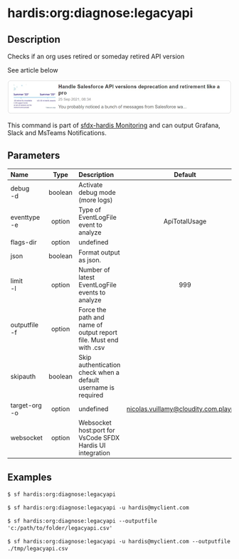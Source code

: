 <!-- This file has been generated with command 'sf hardis:doc:plugin:generate'. Please do not update it manually or it may be overwritten -->
# hardis:org:diagnose:legacyapi

## Description

Checks if an org uses retired or someday retired API version


See article below

[![Handle Salesforce API versions Deprecation like a pro](https://github.com/hardisgroupcom/sfdx-hardis/raw/main/docs/assets/images/article-deprecated-api.jpg)](https://nicolas.vuillamy.fr/handle-salesforce-api-versions-deprecation-like-a-pro-335065f52238)

This command is part of [sfdx-hardis Monitoring](https://sfdx-hardis.cloudity.com/salesforce-monitoring-deprecated-api-calls/) and can output Grafana, Slack and MsTeams Notifications.


## Parameters

| Name              |  Type   | Description                                                       |                Default                 | Required | Options |
|:------------------|:-------:|:------------------------------------------------------------------|:--------------------------------------:|:--------:|:-------:|
| debug<br/>-d      | boolean | Activate debug mode (more logs)                                   |                                        |          |         |
| eventtype<br/>-e  | option  | Type of EventLogFile event to analyze                             |             ApiTotalUsage              |          |         |
| flags-dir         | option  | undefined                                                         |                                        |          |         |
| json              | boolean | Format output as json.                                            |                                        |          |         |
| limit<br/>-l      | option  | Number of latest EventLogFile events to analyze                   |                  999                   |          |         |
| outputfile<br/>-f | option  | Force the path and name of output report file. Must end with .csv |                                        |          |         |
| skipauth          | boolean | Skip authentication check when a default username is required     |                                        |          |         |
| target-org<br/>-o | option  | undefined                                                         | nicolas.vuillamy@cloudity.com.playnico |          |         |
| websocket         | option  | Websocket host:port for VsCode SFDX Hardis UI integration         |                                        |          |         |

## Examples

```shell
$ sf hardis:org:diagnose:legacyapi
```

```shell
$ sf hardis:org:diagnose:legacyapi -u hardis@myclient.com
```

```shell
$ sf hardis:org:diagnose:legacyapi --outputfile 'c:/path/to/folder/legacyapi.csv'
```

```shell
$ sf hardis:org:diagnose:legacyapi -u hardis@myclient.com --outputfile ./tmp/legacyapi.csv
```


